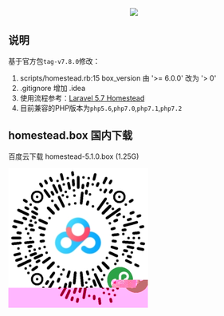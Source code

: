 <p align="center"><img src="https://laravel.com/assets/img/components/logo-homestead.svg"></p>

## 说明

基于官方包`tag-v7.8.0`修改：

1. scripts/homestead.rb:15 box_version 由 '>= 6.0.0' 改为 '> 0'
2. .gitignore 增加 .idea
3. 使用流程参考：[Laravel 5.7 Homestead](https://learnku.com/docs/laravel/5.7/homestead/2245)
4. 目前兼容的PHP版本为`php5.6`,`php7.0`,`php7.1`,`php7.2`

## homestead.box 国内下载

百度云下载 homestead-5.1.0.box (1.25G)

![微信扫一扫](./qrcode.jpeg)
